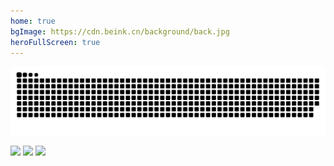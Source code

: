 ```yaml
---
home: true
bgImage: https://cdn.beink.cn/background/back.jpg
heroFullScreen: true
---
```


![](https://raw.githubusercontent.com/ToTryEveryThing/ToTryEveryThing/output/github-contribution-grid-snake.svg)


[![](https://img.shields.io/badge/Tool-badge-blue)](https://mvnrepository.com/) [![](https://img.shields.io/badge/Tool-Maven-red)](https://mvnrepository.com/) [![](https://img.shields.io/badge/Theme-OhMyPosh-orange)](https://ohmyposh.dev/)



<AutoCatalog />


